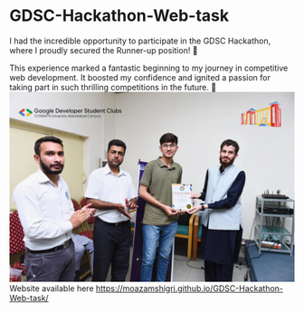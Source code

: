 # GDSC-Hackathon-Web-task
I had the incredible opportunity to participate in the GDSC Hackathon, where I proudly secured the Runner-up position! 🎉

This experience marked a fantastic beginning to my journey in competitive web development. It boosted my confidence and ignited a passion for taking part in such thrilling competitions in the future. 🚀
<img src = "https://github.com/moazamshigri/GDSC-Hackathon-Web-task/blob/main/my%20photo.jpg">
Website available here  https://moazamshigri.github.io/GDSC-Hackathon-Web-task/